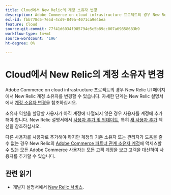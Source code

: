 ```yaml
---
title: Cloud에서 New Relic의 계정 소유자 변경
description: Adobe Commerce on cloud infrastructure 프로젝트의 경우 New Relic UI 페이지에서 New Relic 계정 소유자를 변경할 수 있습니다. 자세한 단계는 New Relic 설명서의 [계정 소유자 변경](https://docs.newrelic.com/docs/accounts/accounts/roles-permissions/change-account-owner)을 참조하십시오.
exl-id: fbb778d5-7e5d-4cd9-849a-4071ca9e4bea
feature: Cloud
source-git-commit: 77f41d6034f985794e5c5b89cc007a69858683b9
workflow-type: tm+mt
source-wordcount: '196'
ht-degree: 0%

---
```


# Cloud에서 New Relic의 계정 소유자 변경

Adobe Commerce on cloud infrastructure 프로젝트의 경우 New Relic UI 페이지에서 New Relic 계정 소유자를 변경할 수 있습니다. 자세한 단계는 New Relic 설명서에서 [계정 소유자 변경](https://docs.newrelic.com/docs/accounts/accounts-billing/new-relic-one-user-management/account-user-mgmt-tutorial/)을 참조하십시오.

소유자 역할을 할당할 사용자가 아직 계정에 나열되지 않은 경우 사용자를 계정에 추가해야 합니다. New Relic 설명서에서 [사용자 추가 및 업데이트](https://docs.newrelic.com/docs/accounts/accounts-billing/new-relic-one-user-management/user-management-ui-and-tasks/#add-users), 특히 [새 사용자 추가](https://docs.newrelic.com/docs/accounts/accounts/roles-permissions/add-update-users#adding_users) 섹션을 참조하십시오.

다른 사용자를 사용자로 추가해야 하지만 계정의 기존 소유자 또는 관리자가 도움을 줄 수 없는 경우 New Relic의 [Adobe Commerce 파트너 관계 소유자 계정](https://account.newrelic.com/accounts/1311131/users)에 액세스할 수 있는 모든 Adobe Commerce 사용자는 모든 고객 계정을 보고 고객을 대신하여 사용자를 추가할 수 있습니다.

## 관련 읽기

* 개발자 설명서에서 [New Relic 서비스](https://experienceleague.adobe.com/en/docs/commerce-cloud-service/user-guide/monitor/new-relic/new-relic-service).
